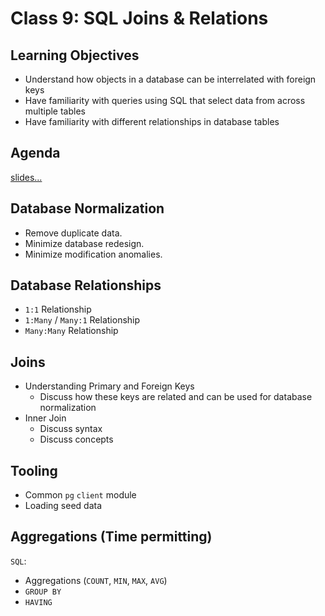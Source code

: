 Class 9: SQL Joins & Relations
===

## Learning Objectives

* Understand how objects in a database can be interrelated with foreign keys
* Have familiarity with queries using SQL that select data from across multiple tables
* Have familiarity with different relationships in database tables

## Agenda

[slides...](./sql-joins.pdf)

## Database Normalization

* Remove duplicate data.
* Minimize database redesign.
* Minimize modification anomalies.

## Database Relationships

* `1:1` Relationship
* `1:Many` / `Many:1` Relationship
* `Many:Many` Relationship

## Joins

* Understanding Primary and Foreign Keys
    * Discuss how these keys are related and can be used for database normalization
* Inner Join
    * Discuss syntax
    * Discuss concepts

## Tooling

* Common `pg` `client` module
* Loading seed data

## Aggregations (Time permitting)

`SQL`:

* Aggregations (`COUNT`, `MIN`, `MAX`, `AVG`)
* `GROUP BY`
* `HAVING`

